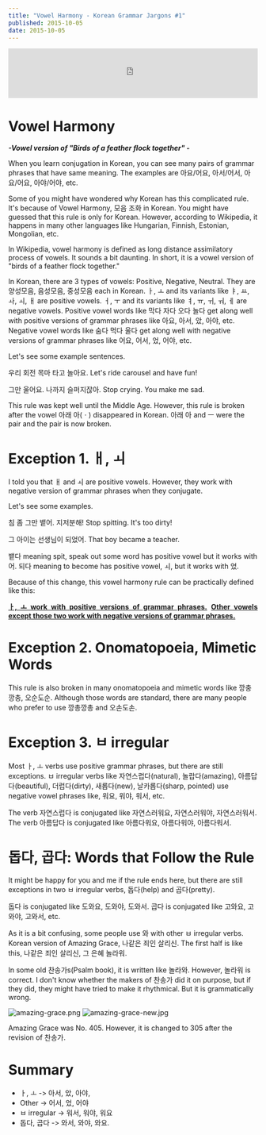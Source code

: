 ```yaml
---
title: "Vowel Harmony - Korean Grammar Jargons #1"
published: 2015-10-05
date: 2015-10-05
---
```

<iframe id="audio_iframe" src="https://www.podbean.com/media/player/nawu8-593a24?skin=4" width="100%" height="100" frameborder="0" scrolling="no"></iframe>


#  Vowel Harmony

<em><strong>-Vowel version of "Birds of a feather flock together" -</strong></em>

When you learn conjugation in Korean, you can see many pairs of grammar phrases that have same meaning. The examples are 아요/어요, 아서/어서, 아요/어요, 아야/어야, etc.

Some of you might have wondered why Korean has this complicated rule. It's because of Vowel Harmony, 모음 조화 in Korean. You might have guessed that this rule is only for Korean. However, according to Wikipedia, it happens in many other languages like Hungarian, Finnish, Estonian, Mongolian, etc.

In Wikipedia, vowel harmony is defined as long distance assimilatory process of vowels. It sounds a bit daunting. In short, it is a vowel version of "birds of a feather flock together."

In Korean, there are 3 types of vowels: Positive, Negative, Neutral. They are 양성모음, 음성모음, 중성모음 each in Korean. ㅏ, ㅗ and its variants like ㅑ, ㅛ, ㅘ, ㅚ, ㅐ are positive vowels. ㅓ, ㅜ and its variants like ㅕ, ㅠ, ㅟ, ㅝ, ㅔ are negative vowels. Positive vowel words like 막다 자다 오다 놀다 get along well with positive versions of grammar phrases like 아요, 아서, 았, 아야, etc. Negative vowel words like 숨다 먹다 울다 get along well with negative versions of grammar phrases like 어요, 어서, 었, 어야, etc.

Let's see some example sentences.

우리 회전 목마 타고 놀아요.
Let's ride carousel and have fun!

그만 울어요. 나까지 슬퍼지잖아.
Stop crying. You make me sad.

This rule was kept well until the Middle Age. However, this rule is broken after the vowel 아래 아(ㆍ) disappeared in Korean. 아래 아 and ㅡ were the pair and the pair is now broken.

#  Exception 1. ㅐ, ㅚ

I told you that ㅐ and ㅚ are positive vowels. However, they work with negative version of grammar phrases when they conjugate.

Let's see some examples.

침 좀 그만 뱉어. 지저분해!
Stop spitting. It's too dirty!

그 아이는 선생님이 되었어.
That boy became a teacher.

뱉다 meaning spit, speak out some word has positive vowel but it works with 어.
되다 meaning to become has positive vowel, ㅚ, but it works with 었.

Because of this change, this vowel harmony rule can be practically defined like this:
<p style="text-align: justify;"><span style="text-decoration: underline;"><strong>ㅏ, ㅗ work with positive versions of grammar phrases.</strong></span>
<span style="text-decoration: underline;"><strong> Other vowels except those two work with negative versions of grammar phrases.</strong></span></p>


#  Exception 2. Onomatopoeia, Mimetic Words

This rule is also broken in many onomatopoeia and mimetic words like 깡충깡충, 오순도순. Although those words are standard, there are many people who prefer to use 깡총깡총 and 오손도손.

#  Exception 3. ㅂ irregular

Most ㅏ, ㅗ verbs use positive grammar phrases, but there are still exceptions. ㅂ irregular verbs like 자연스럽다(natural), 놀랍다(amazing), 아름답다(beautiful), 더럽다(dirty), 새롭다(new), 날카롭다(sharp, pointed) use negative vowel phrases like, 워요, 워야, 워서, etc.

The verb 자연스럽다 is conjugated like 자연스러워요, 자연스러워야, 자연스러워서.
The verb 아름답다 is conjugated like 아름다워요, 아름다워야, 아름다워서.

#  돕다, 곱다: Words that Follow the Rule

It might be happy for you and me if the rule ends here, but there are still exceptions in two ㅂ irregular verbs, 돕다(help) and 곱다(pretty).

돕다 is conjugated like 도와요, 도와야, 도와서.
곱다 is conjugated like 고와요, 고와야, 고와서, etc.

As it is a bit confusing, some people use 와 with other ㅂ irregular verbs. Korean version of Amazing Grace, 나같은 죄인 살리신. The first half is like this, 나같은 죄인 살리신, 그 은혜 놀라워.

In some old 찬송가s(Psalm book), it is written like 놀라와. However, 놀라워 is correct. I don't know whether the makers of 찬송가 did it on purpose, but if they did, they might have tried to make it rhythmical. But it is grammatically wrong.

![amazing-grace.png ](/images/amazing-grace.png )
![amazing-grace-new.jpg ](/images/amazing-grace-new.jpg )

Amazing Grace was No. 405. However, it is changed to 305 after the revision of 찬송가.

#  Summary


* ㅏ, ㅗ -&gt; 아서, 았, 아야,
* Other -&gt; 어서, 었, 어야
* ㅂ irregular -&gt; 워서, 워야, 워요
* 돕다, 곱다 -&gt; 와서, 와야, 와요.
